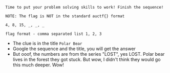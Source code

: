 ```
Time to put your problem solving skills to work! Finish the sequence!

NOTE: The flag is NOT in the standard auctf{} format

4, 8, 15, _, _, _

flag format - comma separated list 1, 2, 3
```

* The clue is in the title `Polar Bear`
* Google the sequence and the title, you will get the answer
* But ooof, the numbers are from the series "LOST", yes LOST. Polar bear lives in the forest they got stuck. But wow, I didn't think they would go this much deeper. Wow!
